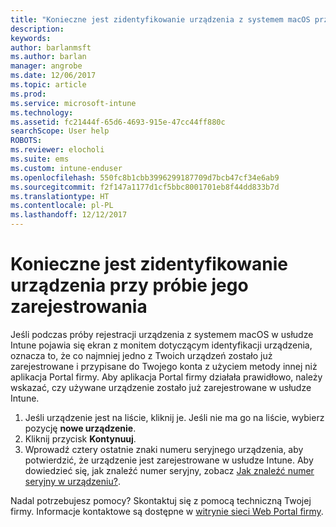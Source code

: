 ```yaml
---
title: "Konieczne jest zidentyfikowanie urządzenia z systemem macOS przy próbie jego zarejestrowania | Microsoft Docs"
description: 
keywords: 
author: barlanmsft
ms.author: barlan
manager: angrobe
ms.date: 12/06/2017
ms.topic: article
ms.prod: 
ms.service: microsoft-intune
ms.technology: 
ms.assetid: fc21444f-65d6-4693-915e-47cc44ff880c
searchScope: User help
ROBOTS: 
ms.reviewer: elocholi
ms.suite: ems
ms.custom: intune-enduser
ms.openlocfilehash: 550fc8b1cbb3996299187709d7bcb47cf34e6ab9
ms.sourcegitcommit: f2f147a1177d1cf5bbc8001701eb8f44dd833b7d
ms.translationtype: HT
ms.contentlocale: pl-PL
ms.lasthandoff: 12/12/2017
---
```

# <a name="you-need-to-identify-your-device-when-youre-trying-to-enroll"></a>Konieczne jest zidentyfikowanie urządzenia przy próbie jego zarejestrowania

Jeśli podczas próby rejestracji urządzenia z systemem macOS w usłudze Intune pojawia się ekran z monitem dotyczącym identyfikacji urządzenia, oznacza to, że co najmniej jedno z Twoich urządzeń zostało już zarejestrowane i przypisane do Twojego konta z użyciem metody innej niż aplikacja Portal firmy. Aby aplikacja Portal firmy działała prawidłowo, należy wskazać, czy używane urządzenie zostało już zarejestrowane w usłudze Intune.

1. Jeśli urządzenie jest na liście, kliknij je. Jeśli nie ma go na liście, wybierz pozycję **nowe urządzenie**.
2. Kliknij przycisk **Kontynuuj**.
3. Wprowadź cztery ostatnie znaki numeru seryjnego urządzenia, aby potwierdzić, że urządzenie jest zarejestrowane w usłudze Intune. Aby dowiedzieć się, jak znaleźć numer seryjny, zobacz [Jak znaleźć numer seryjny w urządzeniu?](how-do-i-find-the-serial-number-on-my-device-macos.md).

Nadal potrzebujesz pomocy? Skontaktuj się z pomocą techniczną Twojej firmy. Informacje kontaktowe są dostępne w [witrynie sieci Web Portal firmy](https://portal.manage.microsoft.com#HelpDeskDialog).
